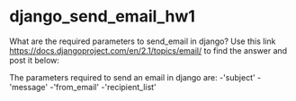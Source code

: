 # django_send_email_hw1

What are the required parameters to send_email in django? Use this link https://docs.djangoproject.com/en/2.1/topics/email/ to find the answer and post it below:

The parameters required to send an email in django are: 
-'subject'
-'message'
-'from_email'
-'recipient_list'
